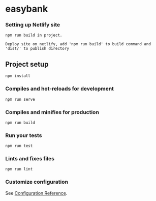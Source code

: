 # easybank

### Setting up Netlify site

```
npm run build in project.

Deploy site on netlify, add 'npm run build' to build command and 'dist/' to publish directory
```

## Project setup

```
npm install
```

### Compiles and hot-reloads for development

```
npm run serve
```

### Compiles and minifies for production

```
npm run build
```

### Run your tests

```
npm run test
```

### Lints and fixes files

```
npm run lint
```

### Customize configuration

See [Configuration Reference](https://cli.vuejs.org/config/).

